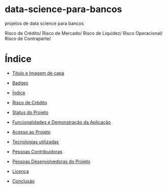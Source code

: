 # data-science-para-bancos

projetos de data science para bancos

Risco de Crédito/
Risco de Mercado/
Risco de Liquidez/
Risco Operacional/
Risco de Contraparte/

# Índice 

* [Título e Imagem de capa](#Título-e-Imagem-de-capa)
* [Badges](#badges)
 
* [Índice](#índice)

* [Risco de Crédito](#Risco-de-Crédito)
* [Status do Projeto](#status-do-Projeto)
* [Funcionalidades e Demonstração da Aplicação](#funcionalidades-e-demonstração-da-aplicação)
* [Acesso ao Projeto](#acesso-ao-projeto)
* [Tecnologias utilizadas](#tecnologias-utilizadas)
* [Pessoas Contribuidoras](#pessoas-contribuidoras)
* [Pessoas Desenvolvedoras do Projeto](#pessoas-desenvolvedoras)
* [Licença](#licença)
* [Conclusão](#conclusão)
